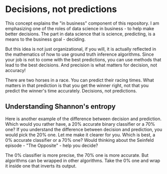 # Decisions, not predictions
This concept explains the "in business" component of this repository. I am emphasizing one of the roles of data science in business - to help make better decisions. The part in data science that is science, predicting, is a means to the business goal - deciding.

But this idea is not just organizational, if you will, it is actually reflected in the mathematics of how to use ground truth inference algorithms. Since your job is not to come with the best predictions, you can use methods that lead to the best decisions. And precision is what matters for decision, not accuracy!

There are two horses in a race. You can predict their racing times. What matters in that prediction is that you get the winner right, not that you predict the winner's time accurately. Decisions, not predictions.
## Understanding Shannon's entropy
Here is another example of the difference between decision and prediction. Which would you rather have, a 20% accurate binary classifier or a 70% one? If you understand the difference between decision and prediction, you would pick the 20% one. Let me make it clearer for you. Which is best, a 0% accurate classifier or a 70% one? Would thinking about the Seinfeld episode - "The Opposite" - help you decide?

The 0% classifier is more precise, the 70% one is more accurate. But algorithms can be wrapped in other algorithms. Take the 0% one and wrap it inside one that inverts its output.